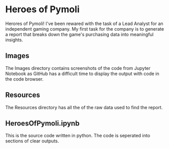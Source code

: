 # Heroes of Pymoli
Herores of Pymoli! I've been rewared with the task of a Lead Analyst for an independent gaming company. 
My first task for the company is to generate a report that breaks down the game's purchasing data into meaningful insights.

## Images
The Images directory contains screenshots of the code from Jupyter Notebook as GitHub has a difficult time to display the output with code
in the code browser. 

## Resources
The Resources directory has all the of the raw data used to find the report.

## HeroesOfPymoli.ipynb
This is the source code written in python. The code is seperated into sections of clear outputs. 
